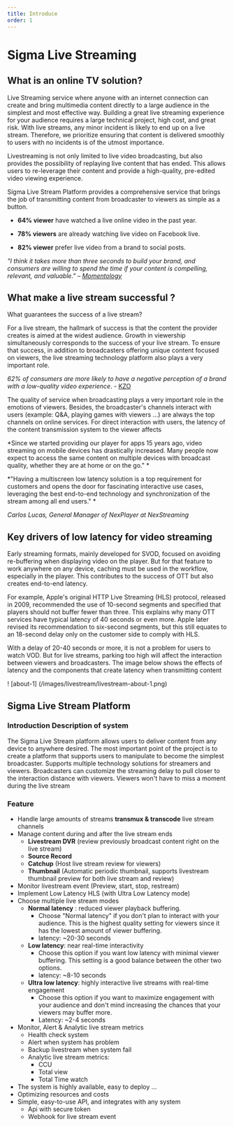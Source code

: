 ```yaml
---
title: Introduce
order: 1
---
```


# Sigma Live Streaming

## What is an online TV solution?

Live Streaming service where anyone with an internet connection can create and bring multimedia content directly to a large audience in the simplest and most effective way. Building a great live streaming experience for your audience requires a large technical project, high cost, and great risk. With live streams, any minor incident is likely to end up on a live stream. Therefore, we prioritize ensuring that content is delivered smoothly to users with no incidents is of the utmost importance.

Livestreaming is not only limited to live video broadcasting, but also provides the possibility of replaying live content that has ended. This allows users to re-leverage their content and provide a high-quality, pre-edited video viewing experience.

Sigma Live Stream Platform provides a comprehensive service that brings the job of transmitting content from broadcaster to viewers as simple as a button.

- **64% viewer** have watched a live online video in the past year.

- **78% viewers** are already watching live video on Facebook live.

- **82% viewer** prefer live video from a brand to social posts.

_"I think it takes more than three seconds to build your brand, and consumers are willing to spend the time if your content is compelling, relevant, and valuable." – [Momentology](http://www.momentology.com/8936-video-marketing-trends-2016/)_

## What make a live stream successful ?

What guarantees the success of a live stream?

For a live stream, the hallmark of success is that the content the provider creates is aimed at the widest audience. Growth in viewership simultaneously corresponds to the success of your live stream. To ensure that success, in addition to broadcasters offering unique content focused on viewers, the live streaming technology platform also plays a very important role.

_62% of consumers are more likely to have a negative perception of a brand with a low-quality video experience_. - [KZO](https://kzoinnovations.com/video-quality-influence-brand-perception)

The quality of service when broadcasting plays a very important role in the emotions of viewers. Besides, the broadcaster's channels interact with users (example: Q\&A, playing games with viewers ...) are always the top channels on online services. For direct interaction with users, the latency of the content transmission system to the viewer affects

\*Since we started providing our player for apps 15 years ago, video streaming on mobile devices has drastically increased. Many people now expect to access the same content on multiple devices with broadcast quality, whether they are at home or on the go." \*

\*"Having a multiscreen low latency solution is a top requirement for customers and opens the door for fascinating interactive use cases, leveraging the best end-to-end technology and synchronization of the stream among all end users." \*

_Carlos Lucas, General Manager of NexPlayer at_ _NexStreaming_

## Key drivers of low latency for video streaming

Early streaming formats, mainly developed for SVOD, focused on avoiding re-buffering when displaying video on the player. But for that feature to work anywhere on any device, caching must be used in the workflow, especially in the player. This contributes to the success of OTT but also creates end-to-end latency.

For example, Apple's original HTTP Live Streaming (HLS) protocol, released in 2009, recommended the use of 10-second segments and specified that players should not buffer fewer than three. This explains why many OTT services have typical latency of 40 seconds or even more. Apple later revised its recommendation to six-second segments, but this still equates to an 18-second delay only on the customer side to comply with HLS.

With a delay of 20-40 seconds or more, it is not a problem for users to watch VOD. But for live streams, parking too high will affect the interaction between viewers and broadcasters. The image below shows the effects of latency and the components that create latency when transmitting content

! [about-1] (/images/livestream/livestream-about-1.png)

## Sigma Live Stream Platform

### Introduction Description of system

The Sigma Live Stream platform allows users to deliver content from any device to anywhere desired. The most important point of the project is to create a platform that supports users to manipulate to become the simplest broadcaster. Supports multiple technology solutions for streamers and viewers. Broadcasters can customize the streaming delay to pull closer to the interaction distance with viewers. Viewers won't have to miss a moment during the live stream

### Feature

- Handle large amounts of streams **transmux & transcode** live stream channels
- Manage content during and after the live stream ends
  - **Livestream DVR** (review previously broadcast content right on the live stream)
  - **Source Record**
  - **Catchup** (Host live stream review for viewers)
  - **Thumbnail** (Automatic periodic thumbnail, supports livestream thumbnail preview for both live stream and review)
- Monitor livestream event (Preview, start, stop, restream)
- Implement Low Latency HLS (with Ultra Low Latency mode)
- Choose multiple live stream modes
  - **Normal latency** : reduced viewer playback buffering.
    - Choose "Normal latency" if you don't plan to interact with your audience. This is the highest quality setting for viewers since it has the lowest amount of viewer buffering.
    - latency: \~20-30 seconds
  - **Low latency**: near real-time interactivity
    - Choose this option if you want low latency with minimal viewer buffering. This setting is a good balance between the other two options.
    - latency: \~8-10 seconds
  - **Ultra low latency**: highly interactive live streams with real-time engagement
    - Choose this option if you want to maximize engagement with your audience and don't mind increasing the chances that your viewers may buffer more.
    - Latency: \~2-4 seconds
- Monitor, Alert & Analytic live stream metrics
  - Health check system
  - Alert when system has problem
  - Backup livestream when system fail
  - Analytic live stream metrics:
    - CCU
    - Total view
    - Total Time watch
- The system is highly available, easy to deploy ...
- Optimizing resources and costs
- Simple, easy-to-use API, and integrates with any system
  - Api with secure token
  - Webhook for live stream event
